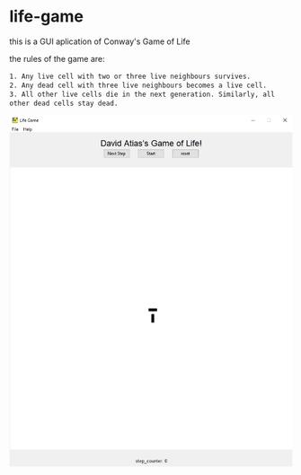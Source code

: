 # life-game

this is a GUI aplication of Conway's Game of Life

the rules of the game are:

    1. Any live cell with two or three live neighbours survives.
    2. Any dead cell with three live neighbours becomes a live cell.
    3. All other live cells die in the next generation. Similarly, all other dead cells stay dead.
    
![](./game%20of%20life%20GUI.png)
    
